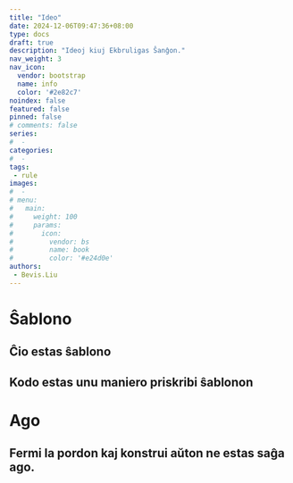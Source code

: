 ```yaml
---
title: "Ideo"
date: 2024-12-06T09:47:36+08:00
type: docs
draft: true
description: "Ideoj kiuj Ekbruligas Ŝanĝon."
nav_weight: 3
nav_icon:
  vendor: bootstrap
  name: info
  color: '#2e82c7'
noindex: false
featured: false
pinned: false
# comments: false
series:
#  - 
categories:
#  - 
tags:
 - rule
images:
#  - 
# menu:
#   main:
#     weight: 100
#     params:
#       icon:
#         vendor: bs
#         name: book
#         color: '#e24d0e'
authors:
 - Bevis.Liu
---
```


# Ŝablono
 
## Ĉio estas ŝablono

## Kodo estas unu maniero priskribi ŝablonon

# Ago

## Fermi la pordon kaj konstrui aŭton ne estas saĝa ago.



